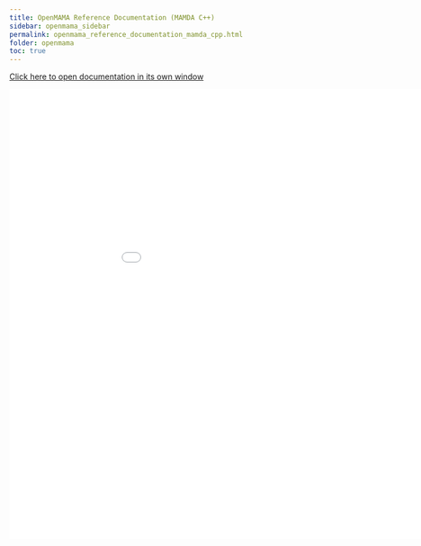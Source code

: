 ```yaml
---
title: OpenMAMA Reference Documentation (MAMDA C++)
sidebar: openmama_sidebar
permalink: openmama_reference_documentation_mamda_cpp.html
folder: openmama
toc: true
---
```


<a href="reference/mamda/cpp" target="_blank">Click here to open documentation in its own window</a>

<iframe frameborder="no" src="reference/mamda/cpp" width="1000" height="800"/>